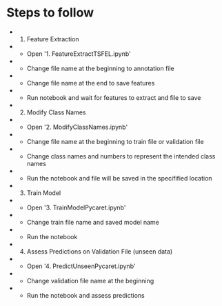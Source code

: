 # Steps to follow
- 1. Feature Extraction
- - Open '1. FeatureExtractTSFEL.ipynb'
- - Change file name at the beginning to annotation file
- - Change file name at the end to save features
- - Run notebook and wait for features to extract and file to save
- 2. Modify Class Names
- - Open '2. ModifyClassNames.ipynb'
- - Change file name at the beginning to train file or validation file
- - Change class names and numbers to represent the intended class names
- - Run the notebook and file will be saved in the specifified location
- 3. Train Model
- - Open '3. TrainModelPycaret.ipynb'
- - Change train file name and saved model name
- - Run the notebook 
- 4. Assess Predictions on Validation File (unseen data)
- - Open '4. PredictUnseenPycaret.ipynb'
- - Change validation file name at the beginning 
- - Run the notebook and assess predictions

